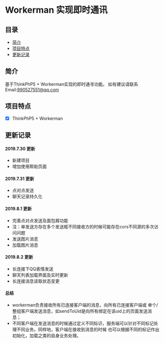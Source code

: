 # Workerman 实现即时通讯
## 目录
- [简介](#简介)
- [项目特点](#项目特点)
- [更新记录](#更新记录)

## 简介

基于ThinkPhP5 + Workerman实现的即时通寻功能。
如有建议请联系Email:990527551@qq.com 

## 项目特点

- [x] ThinkPhP5 + Workerman



## 更新记录

#### 2019.7.30 更新
- 新建项目
- 增加使用帮助页面
#### 2019.7.31 更新
- 点对点发送
- 聊天记录持久化
#### 2019.8.1 更新
- 完善点对点发送及面包屑功能
- 注：单发送方存在多个发送框不同接收方的时候可能存在cors不同源的多次访问问题
- 发送图片消息
- 加载图片消息
#### 2019.8.2 更新
- 长连接下QQ表情发送
- 聊天列表加载界面及实时更新
- 长连接消息读取状态变更
#### 总结
- workerman负责接收所有已连接客户端的消息，向所有已连接客户端或 单个/整组客户端发送消息，如sendToUid是向所有绑定在该uid上的页面发送消息；
- 不同客户端在发送消息的时候通过定义不同标识，服务端可以针对不同标记处理不同业务。同样地，客户端在接收到消息的时候
也可以根据不同的标记作出初始化，加载之类的自身业务处理。

